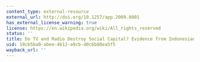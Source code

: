 ```yaml
---
content_type: external-resource
external_url: http://doi.org/10.1257/app.2009.0001
has_external_license_warning: true
license: https://en.wikipedia.org/wiki/All_rights_reserved
status: ''
title: Do TV and Radio Destroy Social Capital? Evidence from Indonesian Villages
uid: 10cb5ba0-abee-4b12-a9cb-d0c6b80ea5f5
wayback_url: ''
---
```

